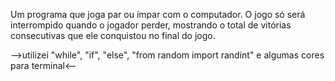 Um programa que joga par ou ímpar com o computador. O jogo só será interrompido quando o jogador perder, mostrando o total de vitórias consecutivas que ele conquistou no final do jogo.

-->utilizei "while", "if", "else", "from random import randint" e algumas cores para terminal<--